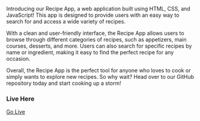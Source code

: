 Introducing our Recipe App, a web application built using HTML, CSS, and JavaScript! This app is designed to provide users with an easy way to search for and access a wide variety of recipes.

With a clean and user-friendly interface, the Recipe App allows users to browse through different categories of recipes, such as appetizers, main courses, desserts, and more. Users can also search for specific recipes by name or ingredient, making it easy to find the perfect recipe for any occasion.

Overall, the Recipe App is the perfect tool for anyone who loves to cook or simply wants to explore new recipes. So why wait? Head over to our GitHub repository today and start cooking up a storm!


### Live Here
<a href="https://sameershiekh77.github.io/RecipeApp/" target="_blank">Go Live</a>
